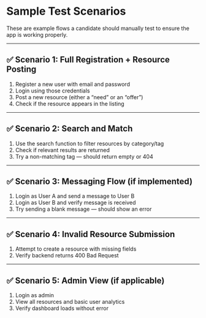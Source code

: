 # Sample Test Scenarios

These are example flows a candidate should manually test to ensure the app is working properly.

---

## ✅ Scenario 1: Full Registration + Resource Posting

1. Register a new user with email and password
2. Login using those credentials
3. Post a new resource (either a “need” or an “offer”)
4. Check if the resource appears in the listing

---

## ✅ Scenario 2: Search and Match

1. Use the search function to filter resources by category/tag
2. Check if relevant results are returned
3. Try a non-matching tag — should return empty or 404

---

## ✅ Scenario 3: Messaging Flow (if implemented)

1. Login as User A and send a message to User B
2. Login as User B and verify message is received
3. Try sending a blank message — should show an error

---

## ✅ Scenario 4: Invalid Resource Submission

1. Attempt to create a resource with missing fields
2. Verify backend returns 400 Bad Request

---

## ✅ Scenario 5: Admin View (if applicable)

1. Login as admin
2. View all resources and basic user analytics
3. Verify dashboard loads without error


